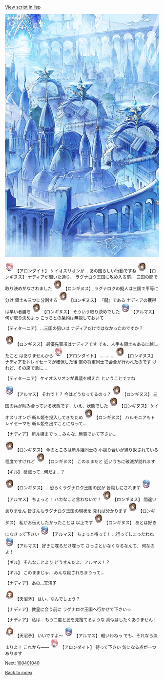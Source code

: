 [View script in lisp](../scripts/100401030.txt)

![400_angel_town_daytime.png](../images/backgrounds/400_angel_town_daytime.png)

<img src="../images/units/3100711.png" alt="3100711.png" height="34"/>
【アロンダイト】
ケイオスリオンが…
あの国らしい行動ですね

<img src="../images/units/3300111.png" alt="3300111.png" height="34"/>
【ロンギヌス】
ナディアが聞いた通り、
ラグナロク王国に攻め入る前、
三国の間で取り決めがなされました

<img src="../images/units/3300111.png" alt="3300111.png" height="34"/>
【ロンギヌス】
ラグナロクの擬人は三国で平等に分け
領土も三つに分割する

<img src="../images/units/3300111.png" alt="3300111.png" height="34"/>
【ロンギヌス】
『鍵』である
ナディアの獲得は早い者勝ち

<img src="../images/units/3300111.png" alt="3300111.png" height="34"/>
【ロンギヌス】
そういう取り決めでした

<img src="../images/units/3103811.png" alt="3103811.png" height="34"/>
【アルマス】
何が取り決めよっ
こっちとの条約は無視しておいて

【ティターニア】
…三国の狙いは
ナディアだけではなかったのですか？

<img src="../images/units/3300111.png" alt="3300111.png" height="34"/>
【ロンギヌス】
最優先事項はナディアです
でも、人手も領土もあるに越したこと
はありませんから

<img src="../images/units/3100711.png" alt="3100711.png" height="34"/>
【アロンダイト】
…………

<img src="../images/units/3300111.png" alt="3300111.png" height="34"/>
【ロンギヌス】
ナディアをトレイセーマが確保した後
軍の将軍同士で会合が行われたのです
けれど、その席で急に…

【ティターニア】
ケイオスリオンが異議を唱えた
ということですね

<img src="../images/units/3103811.png" alt="3103811.png" height="34"/>
【アルマス】
それで！？
今はどうなってるのっ？

<img src="../images/units/3300111.png" alt="3300111.png" height="34"/>
【ロンギヌス】
三国の兵が睨み合っている状態です
…いえ、状態でした

<img src="../images/units/3300111.png" alt="3300111.png" height="34"/>
【ロンギヌス】
ケイオスリオンが
斬ル姫を投入してきたため

<img src="../images/units/3300111.png" alt="3300111.png" height="34"/>
【ロンギヌス】
ハルモニアもトレイセーマも
斬ル姫を出すことになって…

【ナディア】
斬ル姫までっ…
みんな…無事でいて下さい…

<img src="../images/units/3300111.png" alt="3300111.png" height="34"/>
【ロンギヌス】
今のところは斬ル姫同士の
小競り合いが繰り返されている
程度ですけれど

<img src="../images/units/3300111.png" alt="3300111.png" height="34"/>
【ロンギヌス】
このままだと
近いうちに破滅が訪れます

【ギル】
破滅って…何だよ…？

<img src="../images/units/3300111.png" alt="3300111.png" height="34"/>
【ロンギヌス】
…恐らくラグナロク王国の民が
皆殺しにされます

<img src="../images/units/3103811.png" alt="3103811.png" height="34"/>
【アルマス】
ちょっと！
バカなこと言わないで！

<img src="../images/units/3300111.png" alt="3300111.png" height="34"/>
【ロンギヌス】
間違いありません
皆さんもラグナロク王国の現状を
見れば分かります

<img src="../images/units/3300111.png" alt="3300111.png" height="34"/>
【ロンギヌス】
私がお伝えしたかったことは
以上です

<img src="../images/units/3300111.png" alt="3300111.png" height="34"/>
【ロンギヌス】
あとは好きになさって下さい

<img src="../images/units/3103811.png" alt="3103811.png" height="34"/>
【アルマス】
ちょっと待って！
…行ってしまったわね

<img src="../images/units/3103811.png" alt="3103811.png" height="34"/>
【アルマス】
好きに喋るだけ喋って
さっさといなくなるなんて、
何なのよ！

【ギル】
そんなことより
どうすんだよ、アルマス！？

【ギル】
このままじゃ…
みんな殺されちまうって…

【ナディア】
あの…天沼矛

<img src="../images/units/3300411.png" alt="3300411.png" height="34"/>
【天沼矛】
はい、なんでしょう？

【ナディア】
教皇に会う前に
ラグナロク王国へ行かせて下さいっ

【ナディア】
私は…
もう二度と民を見捨てるような
真似はしたくありません！

<img src="../images/units/3300411.png" alt="3300411.png" height="34"/>
【天沼矛】
いいですよ～

<img src="../images/units/3103811.png" alt="3103811.png" height="34"/>
【アルマス】
軽いわねっ
でも、それなら決まりよ！
これから――

<img src="../images/units/3100711.png" alt="3100711.png" height="34"/>
【アロンダイト】
待って下さい
気になる点が一つあります


Next: [100401040](100401040.md)

[Back to index](index.md)
